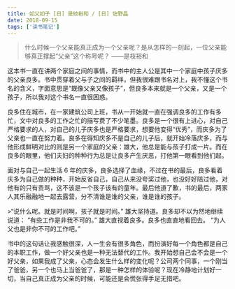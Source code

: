 ```yaml
---
title: 如父如子 [日] 是枝裕和 / [日] 佐野晶
date: 2018-09-15
tags: ['读书笔记']
---
```


> 什么时候一个父亲能真正成为一个父亲呢？是从怎样的一刻起，一位父亲能够真正撑起“父亲”这个称号呢？ ——是枝裕和 

这本书一直在讲两个家庭之间的事情，而书中的主人公是其中一个家庭中孩子庆多的父亲良多。书中贯穿着父与子之间的羁绊，但我很难跟书名对上，我不懂这个书名的含义，字面意思是“既像父亲又像孩子”，但良多本来就是一个父亲，又是一个孩子，所以我对这个书名一直很困惑。 

良多住在城市，在一家建筑公司上班，书从一开始就一直在强调良多的工作有多忙，文中对良多的工作之忙的描写费了不少笔墨。良多是一个很有上进心，对自己严格要求的人，对自己的儿子庆多也是严格要求，想要他变得“优秀”，而庆多为了父亲也一直在努力着。良多在得知庆多不是自己的儿子后，就开始冷落庆多，而与他形成鲜明对比的则是另一个家庭的父亲：雄大，他总是能与孩子打成一片。而在良多的眼里，他们夫妇的种种行为总是让良多产生厌恶，打他第一眼看到他们起。 

面对与自己一起生活 6 年的庆多，良多选择了血缘，不过在书的最后，良多看着庆多为自己做的种种，开始反省自己，自己从来没夸奖过他，也没好好陪过他，对他有的只有责骂，这不该是一个孩子该有的童年。最后他道了歉，书的最后，两家人其乐融融地一起去露营，分不清谁是谁的父亲，谁是谁的孩子。 

\>“说什么呢。就是时间啊，孩子就是时间。” 雄大坚持道。良多却不以为然地继续说道： “有些工作是非我不可的。” 雄大直视着良多。良多也直直地看回去。 “为人父也是非你不可的工作吧。” 

书中的这句话让我感触很深，人一生会有很多角色，而扮演好每一个角色都是自己的本职工作，做一个好父亲也是一种无法替代的工作。我开始想自己会不会是一个好父亲，如果我成了父亲，心态会发生什么样的变化呢？公司两个同事，一个刚当了爸爸，另一个也马上当爸爸了，那是一种怎样的体验呢？现在冷静地计划好一切，当自己真正成为父亲的时候，可能还是会慌张得手足无措吧。 